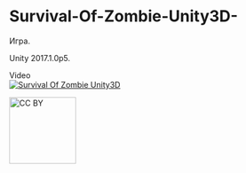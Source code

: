 # Survival-Of-Zombie-Unity3D-
Игра.

Unity 2017.1.0p5.

Video  
[![Survival Of Zombie Unity3D](https://i9.ytimg.com/vi/8Cg3nrcHIVI/mq1.jpg?sqp=CNiyvPkF&rs=AOn4CLAX6UFbhYVFuwVPTrI4ACM-ilzQMw)](https://youtu.be/8Cg3nrcHIVI "Survival Of Zombie Unity3D")


<img src="https://mirrors.creativecommons.org/presskit/buttons/88x31/png/by.png" alt="CC BY" title="CC BY" width="120">

